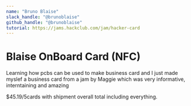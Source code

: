```yaml
---
name: "Bruno Blaise"
slack_handle: "@brunoblaise"
github_handle: "@brunoblaise"
tutorial: https://jams.hackclub.com/jam/hacker-card
---
```


# Blaise OnBoard Card (NFC)

Learning how pcbs can be used to make business card and I just made myslef a business card from a jam by Maggie which was very informative, interntaining and amazing

$45.19/5cards with shipment overall total including everything.